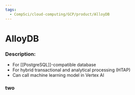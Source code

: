 ```yaml
---
tags:
  - CompSci/cloud-computing/GCP/product/AlloyDB
---
```

# AlloyDB
### Description:
- For [[PostgreSQL]]-compatible database
- For hybrid transactional and analytical processing (HTAP)
- Can call machine learning model in Vertex AI
### two